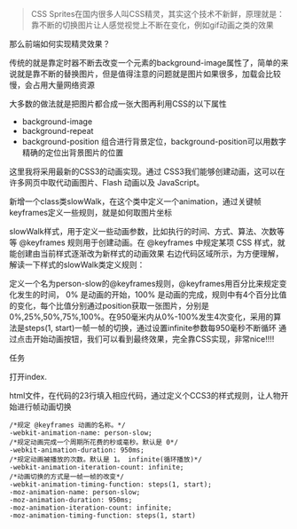 >CSS Sprites在国内很多人叫CSS精灵，其实这个技术不新鲜，原理就是：靠不断的切换图片让人感觉视觉上不断在变化，例如gif动画之类的效果

那么前端如何实现精灵效果？

传统的就是靠定时器不断去改变一个元素的background-image属性了，简单的来说就是靠不断的替换图片，但是值得注意的问题就是图片如果很多，加载会比较慢，会占用大量网络资源

大多数的做法就是把图片都合成一张大图再利用CSS的以下属性

* background-image
* background-repeat
* background-position
组合进行背景定位，background-position可以用数字精确的定位出背景图片的位置

这里我将采用最新的CSS3的动画实现。通过 CSS3我们能够创建动画，这可以在许多网页中取代动画图片、Flash 动画以及 JavaScript。

新增一个class类slowWalk，在这个类中定义一个animation，通过关键帧keyframes定义一些规则，就是如何取图片坐标

slowWalk样式，用于定义一些动画参数，比如执行的时间、方式、算法、次数等等
@keyframes 规则用于创建动画。在 @keyframes 中规定某项 CSS 样式，就能创建由当前样式逐渐改为新样式的动画效果
右边代码区域所示，为方便理解，解读一下样式的slowWalk类定义规则：

定义一个名为person-slow的@keyframes规则，@keyframes用百分比来规定变化发生的时间， 0% 是动画的开始，100% 是动画的完成，规则中有4个百分比值的变化，每个比值分别通过position获取一张图片，分别是0%,25%,50%,75%,100%。在950毫米内从0%-100%发生4次变化，采用的算法是steps(1, start)一帧一帧的切换，通过设置infinite参数每950毫秒不断循环
通过点击开始动画按钮，我们可以看到最终效果，完全靠CSS实现，非常nice!!!!

任务

打开index.

html文件，在代码的23行填入相应代码，通过定义个CCS3的样式规则，让人物开始进行帧动画切换

    /*规定 @keyframes 动画的名称。*/
    -webkit-animation-name: person-slow; 
    /*规定动画完成一个周期所花费的秒或毫秒。默认是 0*/
    -webkit-animation-duration: 950ms;
    /*规定动画被播放的次数。默认是 1。 infinite(循环播放)*/
    -webkit-animation-iteration-count: infinite;
    /*动画切换的方式是一帧一帧的改变*/
    -webkit-animation-timing-function: steps(1, start);
    -moz-animation-name: person-slow;
    -moz-animation-duration: 950ms;
    -moz-animation-iteration-count: infinite;
    -moz-animation-timing-function: steps(1, start)
